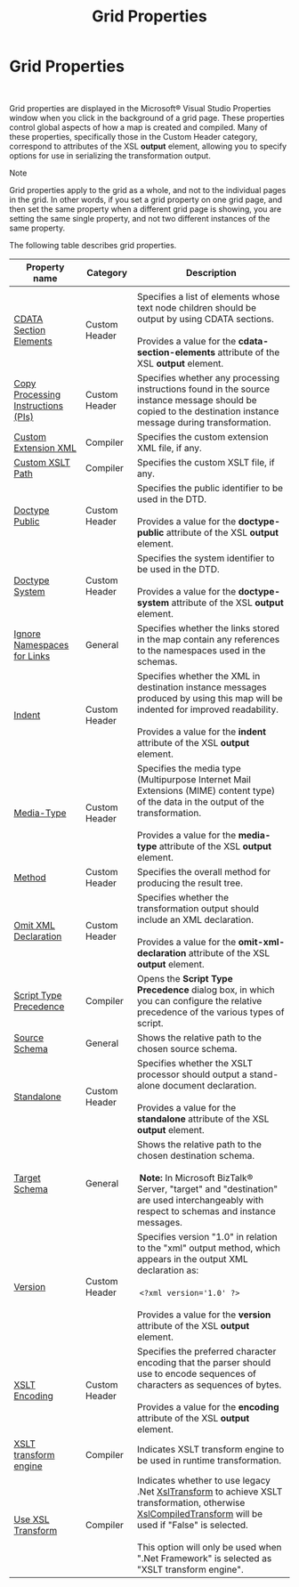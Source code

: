 ﻿---
title: Grid Properties
TOCTitle: Grid Properties
ms:assetid: 0478cd4a-3786-4b90-9e37-6dc64797e018
ms:mtpsurl: https://msdn.microsoft.com/library/Aa546825(v=BTS.80)
ms:contentKeyID: 51525949
ms.date: 12/27/2019
mtps_version: v=BTS.80
---

# Grid Properties

 

Grid properties are displayed in the Microsoft® Visual Studio Properties window when you click in the background of a grid page. These properties control global aspects of how a map is created and compiled. Many of these properties, specifically those in the Custom Header category, correspond to attributes of the XSL **output** element, allowing you to specify options for use in serializing the transformation output.


> [!NOTE]
> <P>Grid properties apply to the grid as a whole, and not to the individual pages in the grid. In other words, if you set a grid property on one grid page, and then set the same property when a different grid page is showing, you are setting the same single property, and not two different instances of the same property.</P>



The following table describes grid properties.

<table>
<thead>
<tr class="header">
<th>Property name</th>
<th>Category</th>
<th>Description</th>
</tr>
</thead>
<tbody>
<tr class="odd">
<td></td>
<td></td>
<td></td>
</tr>
<tr class="even">
<td><a href="cdata-section-elements-grid-property.md">CDATA Section Elements</a></td>
<td>Custom Header</td>
<td>Specifies a list of elements whose text node children should be output by using CDATA sections.<br />
<br />
Provides a value for the <strong>cdata-section-elements</strong> attribute of the XSL <strong>output</strong> element.</td>
</tr>
<tr class="odd">
<td><a href="copy-processing-instructions-pis-grid-property.md">Copy Processing Instructions (PIs)</a></td>
<td>Custom Header</td>
<td>Specifies whether any processing instructions found in the source instance message should be copied to the destination instance message during transformation.</td>
</tr>
<tr class="even">
<td><a href="custom-extension-xml-grid-property.md">Custom Extension XML</a></td>
<td>Compiler</td>
<td>Specifies the custom extension XML file, if any.</td>
</tr>
<tr class="odd">
<td><a href="custom-xslt-path-grid-property.md">Custom XSLT Path</a></td>
<td>Compiler</td>
<td>Specifies the custom XSLT file, if any.</td>
</tr>
<tr class="even">
<td><a href="doctype-public-grid-property.md">Doctype Public</a></td>
<td>Custom Header</td>
<td>Specifies the public identifier to be used in the DTD.<br />
<br />
Provides a value for the <strong>doctype-public</strong> attribute of the XSL <strong>output</strong> element.</td>
</tr>
<tr class="odd">
<td><a href="doctype-system-grid-property.md">Doctype System</a></td>
<td>Custom Header</td>
<td>Specifies the system identifier to be used in the DTD.<br />
<br />
Provides a value for the <strong>doctype-system</strong> attribute of the XSL <strong>output</strong> element.</td>
</tr>
<tr class="even">
<td><a href="ignore-namespaces-for-links-grid-property.md">Ignore Namespaces for Links</a></td>
<td>General</td>
<td>Specifies whether the links stored in the map contain any references to the namespaces used in the schemas.</td>
</tr>
<tr class="odd">
<td><a href="indent-grid-property.md">Indent</a></td>
<td>Custom Header</td>
<td>Specifies whether the XML in destination instance messages produced by using this map will be indented for improved readability.<br />
<br />
Provides a value for the <strong>indent</strong> attribute of the XSL <strong>output</strong> element.</td>
</tr>
<tr class="even">
<td><a href="media-type-grid-property.md">Media-Type</a></td>
<td>Custom Header</td>
<td>Specifies the media type (Multipurpose Internet Mail Extensions (MIME) content type) of the data in the output of the transformation.<br />
<br />
Provides a value for the <strong>media-type</strong> attribute of the XSL <strong>output</strong> element.</td>
</tr>
<tr class="odd">
<td><a href="method-grid-property.md">Method</a></td>
<td>Custom Header</td>
<td>Specifies the overall method for producing the result tree.</td>
</tr>
<tr class="even">
<td><a href="omit-xml-declaration-grid-property.md">Omit XML Declaration</a></td>
<td>Custom Header</td>
<td>Specifies whether the transformation output should include an XML declaration.<br />
<br />
Provides a value for the <strong>omit-xml-declaration</strong> attribute of the XSL <strong>output</strong> element.</td>
</tr>
<tr class="odd">
<td><a href="script-type-precedence-grid-property.md">Script Type Precedence</a></td>
<td>Compiler</td>
<td>Opens the <strong>Script Type Precedence</strong> dialog box, in which you can configure the relative precedence of the various types of script.</td>
</tr>
<tr class="even">
<td><a href="source-schema-grid-property.md">Source Schema</a></td>
<td>General</td>
<td>Shows the relative path to the chosen source schema.</td>
</tr>
<tr class="odd">
<td><a href="standalone-grid-property.md">Standalone</a></td>
<td>Custom Header</td>
<td>Specifies whether the XSLT processor should output a stand-alone document declaration.<br />
<br />
Provides a value for the <strong>standalone</strong> attribute of the XSL <strong>output</strong> element.</td>
</tr>
<tr class="even">
<td><a href="target-schema-grid-property.md">Target Schema</a></td>
<td>General</td>
<td>Shows the relative path to the chosen destination schema.<br />
<br />
 <strong>Note:</strong> In Microsoft BizTalk® Server, &quot;target&quot; and &quot;destination&quot; are used interchangeably with respect to schemas and instance messages.</td>
</tr>
<tr class="odd">
<td><a href="version-grid-property.md">Version</a></td>
<td>Custom Header</td>
<td>Specifies version &quot;1.0&quot; in relation to the &quot;xml&quot; output method, which appears in the output XML declaration as:<br />
<br />
 <code>&lt;?xml version='1.0' ?&gt;</code><br />
<br />
Provides a value for the <strong>version</strong> attribute of the XSL <strong>output</strong> element.</td>
</tr>
<tr class="even">
<td><a href="xslt-encoding-grid-property.md">XSLT Encoding</a></td>
<td>Custom Header</td>
<td>Specifies the preferred character encoding that the parser should use to encode sequences of characters as sequences of bytes.<br />
<br />
Provides a value for the <strong>encoding</strong> attribute of the XSL <strong>output</strong> element.</td>
</tr>
<tr class="odd">
<td><a href="xslt-transform-engine-grid-property.md">XSLT transform engine</a></td>
<td>Compiler</td>
<td>Indicates XSLT transform engine to be used in runtime transformation.<br />
</td>
</tr>
<tr class="even">
<td><a href="use-xsl-transform-grid-property.md">Use XSL Transform</a></td>
<td>Compiler</td>
<td>Indicates whether to use legacy .Net <a href="https://docs.microsoft.com/en-us/dotnet/api/system.xml.xsl.xsltransform">XslTransform</a> to achieve XSLT transformation, otherwise <a href="https://docs.microsoft.com/en-us/dotnet/api/system.xml.xsl.xslcompiledtransform">XslCompiledTransform</a> will be used if "False" is selected.<br />
<br />
This option will only be used when ".Net Framework" is selected as "XSLT transform engine".</td>
</tr>
</tbody>
</table>

